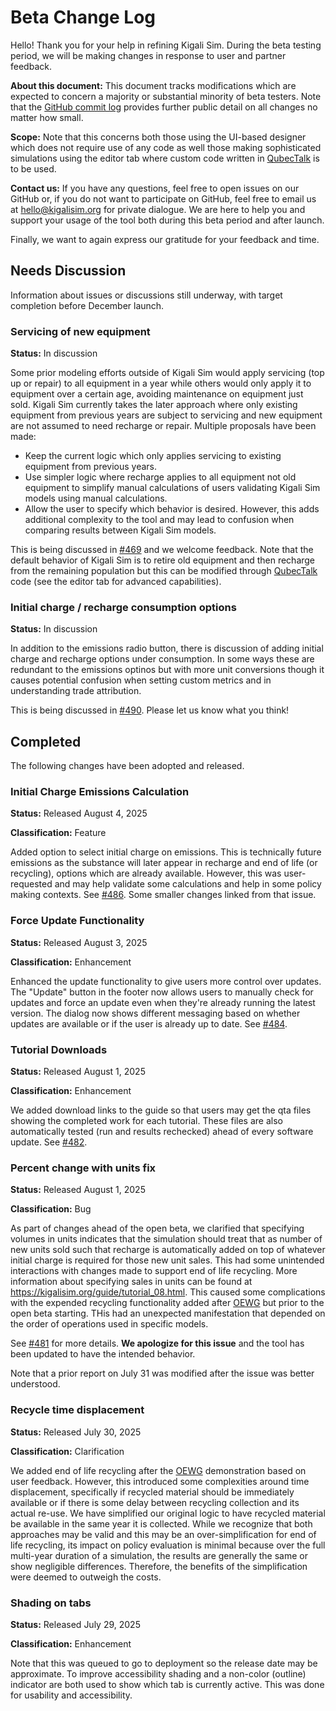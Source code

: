 # Beta Change Log

Hello! Thank you for your help in refining Kigali Sim. During the beta testing period, we will be making changes in response to user and partner feedback.

**About this document:** This document tracks modifications which are expected to concern a majority or substantial minority of beta testers. Note that the [GitHub commit log](https://github.com/SchmidtDSE/kigali-sim/commits) provides further public detail on all changes no matter how small.

**Scope:** Note that this concerns both those using the UI-based designer which does not require use of any code as well those making sophisticated simulations using the editor tab where custom code written in [QubecTalk](https://kigalisim.org/guide/tutorial_07.html) is to be used.

**Contact us:** If you have any questions, feel free to open issues on our GitHub or, if you do not want to participate on GitHub, feel free to email us at hello@kigalisim.org for private dialogue. We are here to help you and support your usage of the tool both during this beta period and after launch.

Finally, we want to again express our gratitude for your feedback and time.

## Needs Discussion

Information about issues or discussions still underway, with target completion before December launch.

### Servicing of new equipment

**Status:** In discussion

Some prior modeling efforts outside of Kigali Sim would apply servicing (top up or repair) to all equipment in a year while others would only apply it to equipment over a certain age, avoiding maintenance on equipment just sold. Kigali Sim currently takes the later approach where only existing equipment from previous years are subject to servicing and new equipment are not assumed to need recharge or repair. Multiple proposals have been made:

- Keep the current logic which only applies servicing to existing equipment from previous years.
- Use simpler logic where recharge applies to all equipment not old equipment to simplify manual calculations of users validating Kigali Sim models using manual calculations.
- Allow the user to specify which behavior is desired. However, this adds additional complexity to the tool and may lead to confusion when comparing results between Kigali Sim models.

This is being discussed in [#469](https://github.com/SchmidtDSE/kigali-sim/issues/469) and we welcome feedback. Note that the default behavior of Kigali Sim is to retire old equipment and then recharge from the remaining population but this can be modified through [QubecTalk](https://kigalisim.org/guide/tutorial_07.html) code (see the editor tab for advanced capabilities).

### Initial charge / recharge consumption options

**Status:** In discussion

In addition to the emissions radio button, there is discussion of adding initial charge and recharge options under consumption. In some ways these are redundant to the emissions optinos but with more unit conversions though it causes potential confusion when setting custom metrics and in understanding trade attribution.

This is being discussed in [#490](https://github.com/SchmidtDSE/kigali-sim/issues/490). Please let us know what you think!

## Completed

The following changes have been adopted and released.

### Initial Charge Emissions Calculation

**Status:** Released August 4, 2025

**Classification:** Feature

Added option to select initial charge on emissions. This is technically future emissions as the substance will later appear in recharge and end of life (or recycling), options which are already available. However, this was user-requested and may help validate some calculations and help in some policy making contexts. See [#486](https://github.com/SchmidtDSE/kigali-sim/issues/486). Some smaller changes linked from that issue.

### Force Update Functionality

**Status:** Released August 3, 2025

**Classification:** Enhancement

Enhanced the update functionality to give users more control over updates. The "Update" button in the footer now allows users to manually check for updates and force an update even when they're already running the latest version. The dialog now shows different messaging based on whether updates are available or if the user is already up to date. See [#484](https://github.com/SchmidtDSE/kigali-sim/issues/484).

### Tutorial Downloads

**Status:** Released August 1, 2025

**Classification:** Enhancement

We added download links to the guide so that users may get the qta files showing the completed work for each tutorial. These files are also automatically tested (run and results rechecked) ahead of every software update. See [#482](https://github.com/SchmidtDSE/kigali-sim/issues/482).

### Percent change with units fix

**Status:** Released August 1, 2025

**Classification:** Bug

As part of changes ahead of the open beta, we clarified that specifying volumes in units indicates that the simulation should treat that as number of new units sold such that recharge is automatically added on top of whatever initial charge is required for those new unit sales. This had some unintended interactions with changes made to support end of life recycling. More information about specifying sales in units can be found at https://kigalisim.org/guide/tutorial_08.html. This caused some complications with the expended recycling functionality added after [OEWG](https://ozone.unep.org/meetings/47th-meeting-open-ended-working-group-parties) but prior to the open beta starting. THis had an unexpected manifestation that depended on the order of operations used in specific models.

See [#481](https://github.com/SchmidtDSE/kigali-sim/issues/481) for more details. **We apologize for this issue** and the tool has been updated to have the intended behavior.

Note that a prior report on July 31 was modified after the issue was better understood.

### Recycle time displacement

**Status:** Released July 30, 2025

**Classification:** Clarification

We added end of life recycling after the [OEWG](https://ozone.unep.org/meetings/47th-meeting-open-ended-working-group-parties) demonstration based on user feedback. However, this introduced some complexities around time displacement, specifically if recycled material should be immediately available or if there is some delay between recycling collection and its actual re-use. We have simplified our original logic to have recycled material be available in the same year it is collected. While we recognize that both approaches may be valid and this may be an over-simplification for end of life recycling, its impact on policy evaluation is minimal because over the full multi-year duration of a simulation, the results are generally the same or show negligible differences. Therefore, the benefits of the simplification were deemed to outweigh the costs.

### Shading on tabs

**Status:** Released July 29, 2025

**Classification:** Enhancement

Note that this was queued to go to deployment so the release date may be approximate. To improve accessibility shading and a non-color (outline) indicator are both used to show which tab is currently active. This was done for usability and accessibility.
